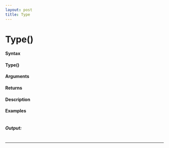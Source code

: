 ```yaml
---
layout: post
title: Type
---
```


# Type()


#### Syntax

#### Type()

#### Arguments

#### Returns

#### Description

#### Examples

```

```

##### Output:

```

```

---